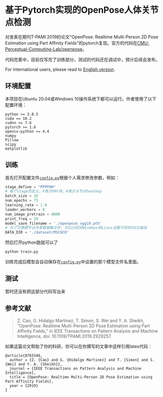 # 基于Pytorch实现的OpenPose人体关节点检测

对发表在期刊T-PAMI 2019的论文"OpenPose: Realtime Multi-Person 2D Pose Estimation using Part Affinity Fields"的pytorch复现。官方的代码在[CMU-Perceptual-Computing-Lab/openpose](https://github.com/CMU-Perceptual-Computing-Lab/openpose)。

代码完善中，目前仅写完了训练部分，测试的代码还在调试中，预计后续会发布。

For International users, please read to [English version](README.md).

## 环境配置

本项目在Ubuntu 20.04或Windows 10操作系统下都可以运行。作者使用了以下配置环境：

```
python >= 3.8.5
cuda == 10.2
cudnn >= 7.6
pytorch >= 1.6
opencv-python >= 4.4
numpy
Pillow
scipy
matplotlib
```

## 训练

首先打开配置文件[`config.py`](config.py)根据个人需求修改参数，例如：

```python
stage_define = "PPPPHH"
# 每个stage的定义，P表示PAF场，H表示关节点heatmap
batch_size = 16
num_epochs = 75
learning_rate = 1.0
loader_workers = 8
num_image_pretrain = 8000
print_freq = 20
model_save_filename = './openpose_vgg19.pth'
# 为了方便跨平台共享数据集文件，可以分别对Windows和Linux设置不同的COCO路径
DATA_DIR = './dataset/MSCOCO'
```

然后打开python跑就可以了

```sh
python train.py
```

训练完成后模型会自动保存在[`config.py`](config.py)中设置的那个模型文件名里面。

## 测试

暂时还没有把这部分代码写出来

## 参考文献

> Z. Cao, G. Hidalgo Martinez, T. Simon, S. Wei and Y. A. Sheikh, "OpenPose: Realtime Multi-Person 2D Pose Estimation using Part Affinity Fields," in IEEE Transactions on Pattern Analysis and Machine Intelligence, doi: 10.1109/TPAMI.2019.2929257.

如果这篇论文帮助了你的科研，你可以在你撰写的文章中这样引用latex代码：

```
@article{8765346,
  author = {Z. {Cao} and G. {Hidalgo Martinez} and T. {Simon} and S. {Wei} and Y. A. {Sheikh}},
  journal = {IEEE Transactions on Pattern Analysis and Machine Intelligence},
  title = {OpenPose: Realtime Multi-Person 2D Pose Estimation using Part Affinity Fields},
  year = {2019}
}
```
